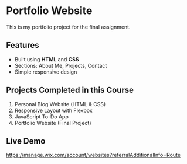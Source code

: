 # Portfolio Website

This is my portfolio project for the final assignment.

## Features
- Built using **HTML** and **CSS**
- Sections: About Me, Projects, Contact
- Simple responsive design

## Projects Completed in this Course
1. Personal Blog Website (HTML & CSS)
2. Responsive Layout with Flexbox
3. JavaScript To-Do App
4. Portfolio Website (Final Project)

## Live Demo

https://manage.wix.com/account/websites?referralAdditionalInfo=Route
